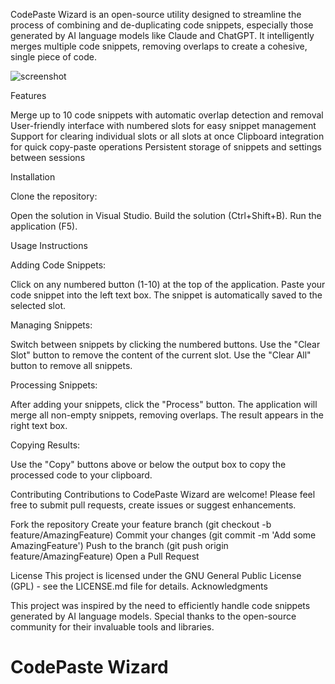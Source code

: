 CodePaste Wizard is an open-source utility designed to streamline the process of combining and de-duplicating code snippets, especially those generated by AI language models like Claude and ChatGPT. It intelligently merges multiple code snippets, removing overlaps to create a cohesive, single piece of code.




![screenshot](https://github.com/intervener/CodePaste-Wizard/screenshot.png)



Features

Merge up to 10 code snippets with automatic overlap detection and removal
User-friendly interface with numbered slots for easy snippet management
Support for clearing individual slots or all slots at once
Clipboard integration for quick copy-paste operations
Persistent storage of snippets and settings between sessions

Installation

Clone the repository:

Open the solution in Visual Studio.
Build the solution (Ctrl+Shift+B).
Run the application (F5).

Usage Instructions

Adding Code Snippets:

Click on any numbered button (1-10) at the top of the application.
Paste your code snippet into the left text box.
The snippet is automatically saved to the selected slot.


Managing Snippets:

Switch between snippets by clicking the numbered buttons.
Use the "Clear Slot" button to remove the content of the current slot.
Use the "Clear All" button to remove all snippets.


Processing Snippets:

After adding your snippets, click the "Process" button.
The application will merge all non-empty snippets, removing overlaps.
The result appears in the right text box.


Copying Results:

Use the "Copy" buttons above or below the output box to copy the processed code to your clipboard.


Contributing
Contributions to CodePaste Wizard are welcome! Please feel free to submit pull requests, create issues or suggest enhancements.

Fork the repository
Create your feature branch (git checkout -b feature/AmazingFeature)
Commit your changes (git commit -m 'Add some AmazingFeature')
Push to the branch (git push origin feature/AmazingFeature)
Open a Pull Request

License
This project is licensed under the GNU General Public License (GPL) - see the LICENSE.md file for details.
Acknowledgments

This project was inspired by the need to efficiently handle code snippets generated by AI language models.
Special thanks to the open-source community for their invaluable tools and libraries.
# CodePaste Wizard
